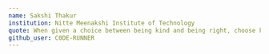 ```yaml
---
name: Sakshi Thakur
institution: Nitte Meenakshi Institute of Technology
quote: When given a choice between being kind and being right, choose kind
github_user: C0DE-RUNNER
---
```

